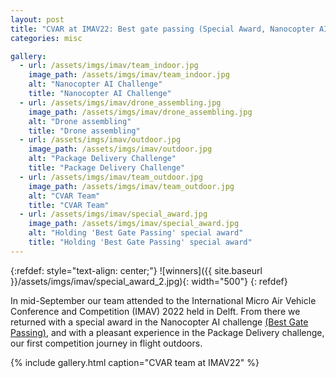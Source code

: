 ```yaml
---
layout: post
title: "CVAR at IMAV22: Best gate passing (Special Award, Nanocopter AI Challenge)"
categories: misc

gallery:
  - url: /assets/imgs/imav/team_indoor.jpg
    image_path: /assets/imgs/imav/team_indoor.jpg
    alt: "Nanocopter AI Challenge"
    title: "Nanocopter AI Challenge"
  - url: /assets/imgs/imav/drone_assembling.jpg
    image_path: /assets/imgs/imav/drone_assembling.jpg
    alt: "Drone assembling"
    title: "Drone assembling"
  - url: /assets/imgs/imav/outdoor.jpg
    image_path: /assets/imgs/imav/outdoor.jpg
    alt: "Package Delivery Challenge"
    title: "Package Delivery Challenge"
  - url: /assets/imgs/imav/team_outdoor.jpg
    image_path: /assets/imgs/imav/team_outdoor.jpg
    alt: "CVAR Team"
    title: "CVAR Team"
  - url: /assets/imgs/imav/special_award.jpg
    image_path: /assets/imgs/imav/special_award.jpg
    alt: "Holding 'Best Gate Passing' special award"
    title: "Holding 'Best Gate Passing' special award"
---
```


{:refdef: style="text-align: center;"}
![winners]({{ site.baseurl }}/assets/imgs/imav/special_award_2.jpg){: width="500"}
{: refdef}

In mid-September our team attended to the International Micro Air Vehicle Conference and Competition (IMAV) 2022 held in Delft. From there we returned with a special award in the Nanocopter AI challenge [(Best Gate Passing)](https://2022.imavs.org/index.php/results/), and with a pleasant experience in the Package Delivery challenge, our first competition journey in flight outdoors.

{% include gallery.html caption="CVAR team at IMAV22" %}
